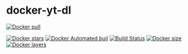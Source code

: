# docker-yt-dl
[![Docker pull](https://img.shields.io/docker/pulls/nouchka/yt-dl)](https://hub.docker.com/r/nouchka/yt-dl/)

[![Docker stars](https://img.shields.io/docker/stars/nouchka/yt-dl)](https://hub.docker.com/r/nouchka/yt-dl/)
[![Docker Automated buil](https://img.shields.io/docker/automated/nouchka/yt-dl.svg)](https://hub.docker.com/r/nouchka/yt-dl/)
[![Build Status](https://img.shields.io/travis/com/nouchka/docker-yt-dl/master)](https://travis-ci.com/github/nouchka/docker-yt-dl)
[![Docker size](https://img.shields.io/docker/image-size/nouchka/yt-dl/latest)](https://hub.docker.com/r/nouchka/yt-dl/)
[![Docker layers](https://img.shields.io/microbadger/layers/nouchka/yt-dl/latest)](https://hub.docker.com/r/nouchka/yt-dl/)

